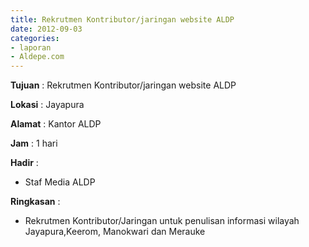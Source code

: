 ```yaml
---
title: Rekrutmen Kontributor/jaringan website ALDP
date: 2012-09-03
categories:
- laporan
- Aldepe.com
---
```


**Tujuan** : Rekrutmen Kontributor/jaringan website ALDP

**Lokasi** : Jayapura

**Alamat** : Kantor ALDP

**Jam** : 1 hari

**Hadir** : 
* Staf Media ALDP

**Ringkasan** : 
* Rekrutmen Kontributor/Jaringan untuk penulisan informasi wilayah Jayapura,Keerom, Manokwari dan Merauke
